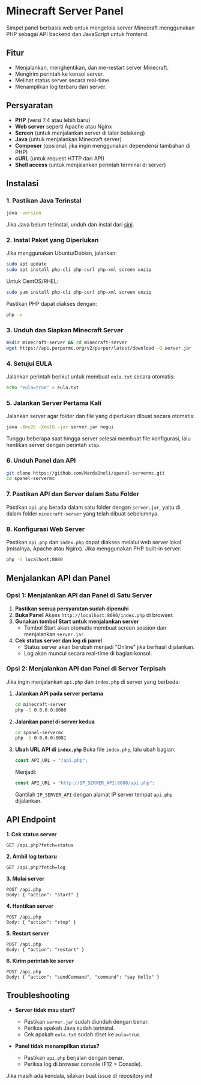# Minecraft Server Panel

Simpel panel berbasis web untuk mengelola server Minecraft menggunakan PHP sebagai API backend dan JavaScript untuk frontend.

## Fitur
- Menjalankan, menghentikan, dan me-restart server Minecraft.
- Mengirim perintah ke konsol server.
- Melihat status server secara real-time.
- Menampilkan log terbaru dari server.

## Persyaratan
- **PHP** (versi 7.4 atau lebih baru)
- **Web server** seperti Apache atau Nginx
- **Screen** (untuk menjalankan server di latar belakang)
- **Java** (untuk menjalankan Minecraft server)
- **Composer** (opsional, jika ingin menggunakan dependensi tambahan di PHP)
- **cURL** (untuk request HTTP dari API)
- **Shell access** (untuk menjalankan perintah terminal di server)

## Instalasi
### 1. Pastikan Java Terinstal
```sh
java -version
```
Jika Java belum terinstal, unduh dan instal dari [sini](https://www.java.com/en/download/).

### 2. Instal Paket yang Diperlukan
Jika menggunakan Ubuntu/Debian, jalankan:
```sh
sudo apt update
sudo apt install php-cli php-curl php-xml screen unzip
```
Untuk CentOS/RHEL:
```sh
sudo yum install php-cli php-curl php-xml screen unzip
```
Pastikan PHP dapat diakses dengan:
```sh
php -v
```

### 3. Unduh dan Siapkan Minecraft Server
```sh
mkdir minecraft-server && cd minecraft-server
wget https://api.purpurmc.org/v2/purpur/latest/download -O server.jar
```

### 4. Setujui EULA
Jalankan perintah berikut untuk membuat `eula.txt` secara otomatis:
```sh
echo "eula=true" > eula.txt
```

### 5. Jalankan Server Pertama Kali
Jalankan server agar folder dan file yang diperlukan dibuat secara otomatis:
```sh
java -Xmx2G -Xms1G -jar server.jar nogui
```
Tunggu beberapa saat hingga server selesai membuat file konfigurasi, lalu hentikan server dengan perintah `stop`.

### 6. Unduh Panel dan API
```sh
git clone https://github.com/MardaOneli/spanel-servermc.git
cd spanel-servermc
```

### 7. Pastikan API dan Server dalam Satu Folder
Pastikan `api.php` berada dalam satu folder dengan `server.jar`, yaitu di dalam folder `minecraft-server` yang telah dibuat sebelumnya.

### 8. Konfigurasi Web Server
Pastikan `api.php` dan `index.php` dapat diakses melalui web server lokal (misalnya, Apache atau Nginx). Jika menggunakan PHP built-in server:
```sh
php -S localhost:8080
```

## Menjalankan API dan Panel
### Opsi 1: Menjalankan API dan Panel di Satu Server
1. **Pastikan semua persyaratan sudah dipenuhi**
2. **Buka Panel**
   Akses `http://localhost:8080/index.php` di browser.
3. **Gunakan tombol Start untuk menjalankan server**
   - Tombol Start akan otomatis membuat screen session dan menjalankan `server.jar`.
4. **Cek status server dan log di panel**
   - Status server akan berubah menjadi "Online" jika berhasil dijalankan.
   - Log akan muncul secara real-time di bagian konsol.

### Opsi 2: Menjalankan API dan Panel di Server Terpisah
Jika ingin menjalankan `api.php` dan `index.php` di server yang berbeda:
1. **Jalankan API pada server pertama**
   ```sh
   cd minecraft-server
   php -S 0.0.0.0:8080
   ```
2. **Jalankan panel di server kedua**
   ```sh
   cd spanel-servermc
   php -S 0.0.0.0:8081
   ```
3. **Ubah URL API di `index.php`**
   Buka file `index.php`, lalu ubah bagian:
   ```js
   const API_URL = "/api.php";
   ```
   Menjadi:
   ```js
   const API_URL = "http://IP_SERVER_API:8080/api.php";
   ```
   Gantilah `IP_SERVER_API` dengan alamat IP server tempat `api.php` dijalankan.

## API Endpoint
**1. Cek status server**
```http
GET /api.php?fetch=status
```
**2. Ambil log terbaru**
```http
GET /api.php?fetch=log
```
**3. Mulai server**
```http
POST /api.php
Body: { "action": "start" }
```
**4. Hentikan server**
```http
POST /api.php
Body: { "action": "stop" }
```
**5. Restart server**
```http
POST /api.php
Body: { "action": "restart" }
```
**6. Kirim perintah ke server**
```http
POST /api.php
Body: { "action": "sendCommand", "command": "say Hello" }
```

## Troubleshooting
- **Server tidak mau start?**
  - Pastikan `server.jar` sudah diunduh dengan benar.
  - Periksa apakah Java sudah terinstal.
  - Cek apakah `eula.txt` sudah diset ke `eula=true`.

- **Panel tidak menampilkan status?**
  - Pastikan `api.php` berjalan dengan benar.
  - Periksa log di browser console (F12 > Console).

Jika masih ada kendala, silakan buat issue di repository ini!

